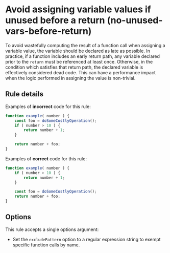 # Avoid assigning variable values if unused before a return (no-unused-vars-before-return)

To avoid wastefully computing the result of a function call when assigning a variable value, the variable should be declared as late as possible. In practice, if a function includes an early return path, any variable declared prior to the `return` must be referenced at least once. Otherwise, in the condition which satisfies that return path, the declared variable is effectively considered dead code. This can have a performance impact when the logic performed in assigning the value is non-trivial.

## Rule details

Examples of **incorrect** code for this rule:

```js
function example( number ) {
	const foo = doSomeCostlyOperation();
	if ( number > 10 ) {
		return number + 1;
	}

	return number + foo;
}
```

Examples of **correct** code for this rule:

```js
function example( number ) {
	if ( number > 10 ) {
		return number + 1;
	}

	const foo = doSomeCostlyOperation();
	return number + foo;
}
```

## Options

This rule accepts a single options argument:

- Set the `excludePattern` option to a regular expression string to exempt specific function calls by name.
